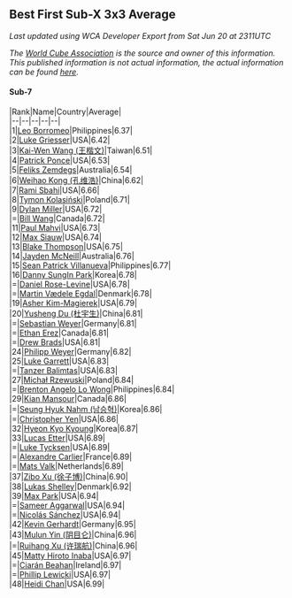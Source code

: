 ## Best First Sub-X 3x3 Average

*Last updated using WCA Developer Export from Sat Jun 20 at 2311UTC*

*The [World Cube Association](https://www.worldcubeassociation.org) is the source and owner of this information. This published information is not actual information, the actual information can be found [here](https://www.worldcubeassociation.org/results).*

#### Sub-7


|Rank|Name|Country|Average|  
|--|--|--|--|--|  
|1|[Leo Borromeo](https://www.worldcubeassociation.org/persons/2015BORR01)|Philippines|6.37|  
|2|[Luke Griesser](https://www.worldcubeassociation.org/persons/2015GRIE02)|USA|6.42|  
|3|[Kai-Wen Wang (王楷文)](https://www.worldcubeassociation.org/persons/2015WANG09)|Taiwan|6.51|  
|4|[Patrick Ponce](https://www.worldcubeassociation.org/persons/2012PONC02)|USA|6.53|  
|5|[Feliks Zemdegs](https://www.worldcubeassociation.org/persons/2009ZEMD01)|Australia|6.54|  
|6|[Weihao Kong (孔维浩)](https://www.worldcubeassociation.org/persons/2017KONG05)|China|6.62|  
|7|[Rami Sbahi](https://www.worldcubeassociation.org/persons/2011SBAH01)|USA|6.66|  
|8|[Tymon Kolasiński](https://www.worldcubeassociation.org/persons/2016KOLA02)|Poland|6.71|  
|9|[Dylan Miller](https://www.worldcubeassociation.org/persons/2015MILL01)|USA|6.72|  
|=|[Bill Wang](https://www.worldcubeassociation.org/persons/2010WANG68)|Canada|6.72|  
|11|[Paul Mahvi](https://www.worldcubeassociation.org/persons/2012MAHV01)|USA|6.73|  
|12|[Max Siauw](https://www.worldcubeassociation.org/persons/2017SIAU02)|USA|6.74|  
|13|[Blake Thompson](https://www.worldcubeassociation.org/persons/2010THOM03)|USA|6.75|  
|14|[Jayden McNeill](https://www.worldcubeassociation.org/persons/2012MCNE01)|Australia|6.76|  
|15|[Sean Patrick Villanueva](https://www.worldcubeassociation.org/persons/2017VILL41)|Philippines|6.77|  
|16|[Danny SungIn Park](https://www.worldcubeassociation.org/persons/2015PARK13)|Korea|6.78|  
|=|[Daniel Rose-Levine](https://www.worldcubeassociation.org/persons/2015ROSE01)|USA|6.78|  
|=|[Martin Vædele Egdal](https://www.worldcubeassociation.org/persons/2013EGDA02)|Denmark|6.78|  
|19|[Asher Kim-Magierek](https://www.worldcubeassociation.org/persons/2017KIMM01)|USA|6.79|  
|20|[Yusheng Du (杜宇生)](https://www.worldcubeassociation.org/persons/2015DUYU01)|China|6.81|  
|=|[Sebastian Weyer](https://www.worldcubeassociation.org/persons/2010WEYE02)|Germany|6.81|  
|=|[Ethan Erez](https://www.worldcubeassociation.org/persons/2017EREZ01)|Canada|6.81|  
|=|[Drew Brads](https://www.worldcubeassociation.org/persons/2010BRAD01)|USA|6.81|  
|24|[Philipp Weyer](https://www.worldcubeassociation.org/persons/2010WEYE01)|Germany|6.82|  
|25|[Luke Garrett](https://www.worldcubeassociation.org/persons/2017GARR05)|USA|6.83|  
|=|[Tanzer Balimtas](https://www.worldcubeassociation.org/persons/2013BALI01)|USA|6.83|  
|27|[Michał Rzewuski](https://www.worldcubeassociation.org/persons/2014RZEW01)|Poland|6.84|  
|=|[Brenton Angelo Lo Wong](https://www.worldcubeassociation.org/persons/2017WONG01)|Philippines|6.84|  
|29|[Kian Mansour](https://www.worldcubeassociation.org/persons/2015MANS03)|Canada|6.86|  
|=|[Seung Hyuk Nahm (남승혁)](https://www.worldcubeassociation.org/persons/2013NAHM01)|Korea|6.86|  
|=|[Christopher Yen](https://www.worldcubeassociation.org/persons/2016YENC01)|USA|6.86|  
|32|[Hyeon Kyo Kyoung](https://www.worldcubeassociation.org/persons/2013KYOU01)|Korea|6.87|  
|33|[Lucas Etter](https://www.worldcubeassociation.org/persons/2011ETTE01)|USA|6.89|  
|=|[Luke Tycksen](https://www.worldcubeassociation.org/persons/2012TYCK01)|USA|6.89|  
|=|[Alexandre Carlier](https://www.worldcubeassociation.org/persons/2012CARL03)|France|6.89|  
|=|[Mats Valk](https://www.worldcubeassociation.org/persons/2007VALK01)|Netherlands|6.89|  
|37|[Zibo Xu (徐子博)](https://www.worldcubeassociation.org/persons/2014XUZI01)|China|6.90|  
|38|[Lukas Shelley](https://www.worldcubeassociation.org/persons/2016SHEL03)|Denmark|6.92|  
|39|[Max Park](https://www.worldcubeassociation.org/persons/2012PARK03)|USA|6.94|  
|=|[Sameer Aggarwal](https://www.worldcubeassociation.org/persons/2017AGGA01)|USA|6.94|  
|=|[Nicolás Sánchez](https://www.worldcubeassociation.org/persons/2015SANC11)|USA|6.94|  
|42|[Kevin Gerhardt](https://www.worldcubeassociation.org/persons/2013GERH01)|Germany|6.95|  
|43|[Mulun Yin (阴目仑)](https://www.worldcubeassociation.org/persons/2009YINM01)|China|6.96|  
|=|[Ruihang Xu (许瑞航)](https://www.worldcubeassociation.org/persons/2017XURU04)|China|6.96|  
|45|[Matty Hiroto Inaba](https://www.worldcubeassociation.org/persons/2016INAB01)|USA|6.97|  
|=|[Ciarán Beahan](https://www.worldcubeassociation.org/persons/2012BEAH01)|Ireland|6.97|  
|=|[Phillip Lewicki](https://www.worldcubeassociation.org/persons/2012LEWI01)|USA|6.97|  
|48|[Heidi Chan](https://www.worldcubeassociation.org/persons/2018CHAN50)|USA|6.99|  
